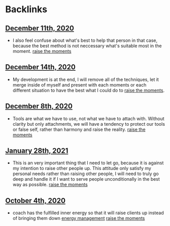 
# Backlinks
## [December 11th, 2020](<December 11th, 2020.md>)
- I also feel confuse about what's best to help that person in that case, because the best method is not neccessary what's suitable most in the moment. [raise the moments](<raise the moments.md>)

## [December 14th, 2020](<December 14th, 2020.md>)
- My development is at the end, I will remove all of the techniques, let it merge inside of myself and present with each moments or each different situation to have the best what I could do to [raise the moments](<raise the moments.md>).

## [December 8th, 2020](<December 8th, 2020.md>)
- Tools are what we have to use, not what we have to attach with. Without clarity but only attachments, we will have a tendency to protect our tools or false self, rather than harmony and raise the reality. [raise the moments](<raise the moments.md>)

## [January 28th, 2021](<January 28th, 2021.md>)
- This is an very important thing that I need to let go, because it is against my intention to raise other people up. This attitude only satisfy my personal needs rather than raising other people, I will need to truly go deep and handle it if I want to serve people unconditionally in the best way as possible. [raise the moments](<raise the moments.md>)

## [October 4th, 2020](<October 4th, 2020.md>)
- coach has the fulfilled inner energy so that it will raise clients up instead of bringing them down [energy management](<energy management.md>) [raise the moments](<raise the moments.md>)

